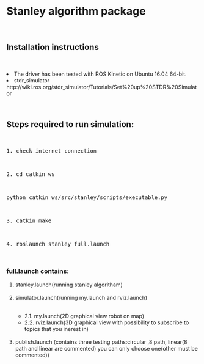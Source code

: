 <h1>Stanley algorithm package</h1>
<br>
<h2>Installation instructions</h2>
<br>
<p><li>The driver has been tested with ROS Kinetic on Ubuntu 16.04 64-bit.</li>
<li>stdr_simulator</li>
<a>http://wiki.ros.org/stdr_simulator/Tutorials/Set%20up%20STDR%20Simulator</a></p>
<br>
<h2>Steps required to run simulation:</h2>
<br>
<pre>1. check internet connection</pre>
<br>
<pre>2. cd catkin_ws</pre>
<br>
<pre>python catkin_ws/src/stanley/scripts/executable.py</pre>
<br>
<pre>3. catkin_make</pre>
<br>
<pre>4. roslaunch stanley full.launch</pre>
<br>



<h3>full.launch contains:</h3>

  <ol>
  <li>stanley.launch(running stanley algoritham)</li>
  <br>
     <li>simulator.launch(running my.launch and rviz.launch)</li> 
      <br>
     <ul> <li>   2.1. my.launch(2D graphical view robot on map)</li> 
        <li>   2.2. rviz.launch(3D graphical view with possibility to subscribe to topics that you inerest in)</li></ul>
       <br> 
  <li >publish.launch (contains three testing paths:circular ,8 path, linear(8 path and linear are commented) you can only choose
  one(other must be commented))</li></ol>
